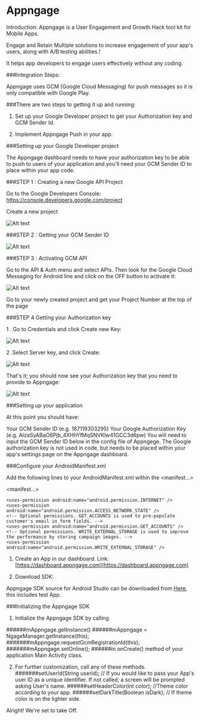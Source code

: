 # Appngage

Introduction: Appngage is a User Engagement and Growth Hack tool kit for Mobile Apps.

Engage and Retain Multiple solutions to increase engagement of your app's users, along with A/B testing abilities.!

It helps app developers to engage users effectively without any coding.

###Integration Steps:

Appngage uses GCM (Google Cloud Messaging) for push messages so it is only compatible with Google Play.

###There are two steps to getting it up and running:

1.	Set up your Google Developer project to get your Authorization key and GCM Sender Id.

2.	Implement Appngage Push in your app.

###Setting up your Google Developer project

The Appngage dashboard needs to have your authorization key to be able to push to users of your application and you'll need your GCM Sender ID to place within your app code.

###STEP 1 : 
Creating a new Google API Project

Go to the Google Developers Console: https://console.developers.google.com/project

Create a new project

![Alt text](https://github.com/Espertosys-Labs-Pvt-Ltd/Appngage/blob/master/images/step1.jpg?raw=true "Optional Title")

###STEP 2 :
Getting your GCM Sender ID

![Alt text](https://github.com/Espertosys-Labs-Pvt-Ltd/Appngage/blob/master/images/step2.jpg?raw=true "Optional Title")

###STEP 3 :
Activating GCM API

Go to the API & Auth menu and select APIs. Then look for the Google Cloud Messaging for Android line and click on the OFF button to activate it:

![Alt text](https://github.com/Espertosys-Labs-Pvt-Ltd/Appngage/blob/master/images/step3.jpg?raw=true "Optional Title")

Go to your newly created project and get your Project Number at the top of the page

###STEP 4 
Getting your Authorization key

   1 . Go to Credentials and click Create new Key:

   ![Alt text](https://github.com/Espertosys-Labs-Pvt-Ltd/Appngage/blob/master/images/step4.jpg?raw=true "Optional Title")

   2 .Select Server key, and click Create:

   ![Alt text](https://github.com/Espertosys-Labs-Pvt-Ltd/Appngage/blob/master/images/step5.jpg?raw=true "Optional Title")

That's it; you should now see your Authorization key that you need to provide to Appngage:

![Alt text](https://github.com/Espertosys-Labs-Pvt-Ltd/Appngage/blob/master/images/step6.jpg?raw=true "Optional Title")


###Setting up your application

At this point you should have:

Your GCM Sender ID (e.g. 187119303295)
Your Google Authorization Key (e.g. AIzaSyABaO6Pjb_4XHhYfMqSNVKlw41GCC3d6pw)
You will need to input the GCM Sender ID below in the config file of Appngege. The Google authorization key is not used in code, 
but needs to be placed within your app's settings page on the Appngage dashboard.


###Configure your AndroidManifest.xml

Add the following lines to your AndroidManifest.xml within the <manifest...>


<manifest...>

   <uses-sdk android:minSdkVersion="8" android:targetSdkVersion="19" />

    <uses-permission android:name="android.permission.INTERNET" />
    <uses-permission android:name="android.permission.ACCESS_NETWORK_STATE" />  
    <!-- Optional permissions. GET_ACCOUNTS is used to pre-populate customer's email in form fields. -->
    <uses-permission android:name="android.permission.GET_ACCOUNTS" />
    <!-- Optional permissions. WRITE_EXTERNAL_STORAGE is used to improve the performance by storing campaign images. -->
    <uses-permission android:name="android.permission.WRITE_EXTERNAL_STORAGE" />

1. Create an App in our dashboard. Link: [https://dashboard.appngage.com](https://dashboard.appngage.com)

2. Download SDK:

Appngage SDK source for Android Studio can be downloaded from [Here](https://dashboard.appngage.com/documentation), this includes test App.


###Initializing the Appngage SDK

1)  Initialize the Appngage SDK by calling 

######mAppngage.getInstance()
######mAppngage = NgageManager.getInstance(this);
#######mAppngage.requestGcmRegistrationId(this);
#######mAppngage.setOnline();
######in onCreate() method of your application Main Activity class.
   
2)  For further customization, call any of these methods.
#######setUserId(String userId);
// If you would like to pass your App's user ID as a unique identifier. If not called, a screen will be prompted asking User's name.
######setHeaderColor(int color);
//Theme color according to your app.
######setDarkTitle(Boolean isDark);
// If theme color is on the lighter side.

Alright!
We're set to take Off.

